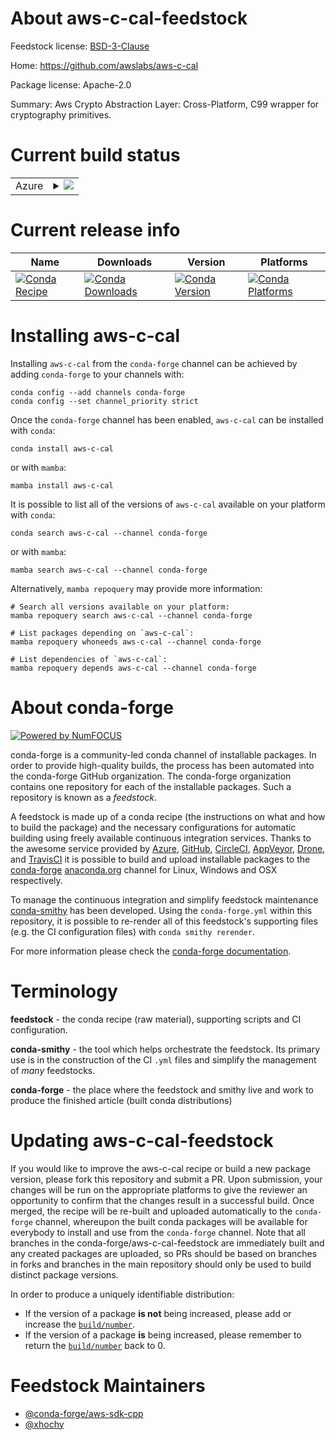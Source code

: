 About aws-c-cal-feedstock
=========================

Feedstock license: [BSD-3-Clause](https://github.com/conda-forge/aws-c-cal-feedstock/blob/main/LICENSE.txt)

Home: https://github.com/awslabs/aws-c-cal

Package license: Apache-2.0

Summary: Aws Crypto Abstraction Layer: Cross-Platform, C99 wrapper for cryptography primitives.

Current build status
====================


<table>
    
  <tr>
    <td>Azure</td>
    <td>
      <details>
        <summary>
          <a href="https://dev.azure.com/conda-forge/feedstock-builds/_build/latest?definitionId=11266&branchName=main">
            <img src="https://dev.azure.com/conda-forge/feedstock-builds/_apis/build/status/aws-c-cal-feedstock?branchName=main">
          </a>
        </summary>
        <table>
          <thead><tr><th>Variant</th><th>Status</th></tr></thead>
          <tbody><tr>
              <td>linux_64</td>
              <td>
                <a href="https://dev.azure.com/conda-forge/feedstock-builds/_build/latest?definitionId=11266&branchName=main">
                  <img src="https://dev.azure.com/conda-forge/feedstock-builds/_apis/build/status/aws-c-cal-feedstock?branchName=main&jobName=linux&configuration=linux%20linux_64_" alt="variant">
                </a>
              </td>
            </tr><tr>
              <td>linux_aarch64</td>
              <td>
                <a href="https://dev.azure.com/conda-forge/feedstock-builds/_build/latest?definitionId=11266&branchName=main">
                  <img src="https://dev.azure.com/conda-forge/feedstock-builds/_apis/build/status/aws-c-cal-feedstock?branchName=main&jobName=linux&configuration=linux%20linux_aarch64_" alt="variant">
                </a>
              </td>
            </tr><tr>
              <td>linux_ppc64le</td>
              <td>
                <a href="https://dev.azure.com/conda-forge/feedstock-builds/_build/latest?definitionId=11266&branchName=main">
                  <img src="https://dev.azure.com/conda-forge/feedstock-builds/_apis/build/status/aws-c-cal-feedstock?branchName=main&jobName=linux&configuration=linux%20linux_ppc64le_" alt="variant">
                </a>
              </td>
            </tr><tr>
              <td>osx_64</td>
              <td>
                <a href="https://dev.azure.com/conda-forge/feedstock-builds/_build/latest?definitionId=11266&branchName=main">
                  <img src="https://dev.azure.com/conda-forge/feedstock-builds/_apis/build/status/aws-c-cal-feedstock?branchName=main&jobName=osx&configuration=osx%20osx_64_" alt="variant">
                </a>
              </td>
            </tr><tr>
              <td>osx_arm64</td>
              <td>
                <a href="https://dev.azure.com/conda-forge/feedstock-builds/_build/latest?definitionId=11266&branchName=main">
                  <img src="https://dev.azure.com/conda-forge/feedstock-builds/_apis/build/status/aws-c-cal-feedstock?branchName=main&jobName=osx&configuration=osx%20osx_arm64_" alt="variant">
                </a>
              </td>
            </tr><tr>
              <td>win_64</td>
              <td>
                <a href="https://dev.azure.com/conda-forge/feedstock-builds/_build/latest?definitionId=11266&branchName=main">
                  <img src="https://dev.azure.com/conda-forge/feedstock-builds/_apis/build/status/aws-c-cal-feedstock?branchName=main&jobName=win&configuration=win%20win_64_" alt="variant">
                </a>
              </td>
            </tr>
          </tbody>
        </table>
      </details>
    </td>
  </tr>
</table>

Current release info
====================

| Name | Downloads | Version | Platforms |
| --- | --- | --- | --- |
| [![Conda Recipe](https://img.shields.io/badge/recipe-aws--c--cal-green.svg)](https://anaconda.org/conda-forge/aws-c-cal) | [![Conda Downloads](https://img.shields.io/conda/dn/conda-forge/aws-c-cal.svg)](https://anaconda.org/conda-forge/aws-c-cal) | [![Conda Version](https://img.shields.io/conda/vn/conda-forge/aws-c-cal.svg)](https://anaconda.org/conda-forge/aws-c-cal) | [![Conda Platforms](https://img.shields.io/conda/pn/conda-forge/aws-c-cal.svg)](https://anaconda.org/conda-forge/aws-c-cal) |

Installing aws-c-cal
====================

Installing `aws-c-cal` from the `conda-forge` channel can be achieved by adding `conda-forge` to your channels with:

```
conda config --add channels conda-forge
conda config --set channel_priority strict
```

Once the `conda-forge` channel has been enabled, `aws-c-cal` can be installed with `conda`:

```
conda install aws-c-cal
```

or with `mamba`:

```
mamba install aws-c-cal
```

It is possible to list all of the versions of `aws-c-cal` available on your platform with `conda`:

```
conda search aws-c-cal --channel conda-forge
```

or with `mamba`:

```
mamba search aws-c-cal --channel conda-forge
```

Alternatively, `mamba repoquery` may provide more information:

```
# Search all versions available on your platform:
mamba repoquery search aws-c-cal --channel conda-forge

# List packages depending on `aws-c-cal`:
mamba repoquery whoneeds aws-c-cal --channel conda-forge

# List dependencies of `aws-c-cal`:
mamba repoquery depends aws-c-cal --channel conda-forge
```


About conda-forge
=================

[![Powered by
NumFOCUS](https://img.shields.io/badge/powered%20by-NumFOCUS-orange.svg?style=flat&colorA=E1523D&colorB=007D8A)](https://numfocus.org)

conda-forge is a community-led conda channel of installable packages.
In order to provide high-quality builds, the process has been automated into the
conda-forge GitHub organization. The conda-forge organization contains one repository
for each of the installable packages. Such a repository is known as a *feedstock*.

A feedstock is made up of a conda recipe (the instructions on what and how to build
the package) and the necessary configurations for automatic building using freely
available continuous integration services. Thanks to the awesome service provided by
[Azure](https://azure.microsoft.com/en-us/services/devops/), [GitHub](https://github.com/),
[CircleCI](https://circleci.com/), [AppVeyor](https://www.appveyor.com/),
[Drone](https://cloud.drone.io/welcome), and [TravisCI](https://travis-ci.com/)
it is possible to build and upload installable packages to the
[conda-forge](https://anaconda.org/conda-forge) [anaconda.org](https://anaconda.org/)
channel for Linux, Windows and OSX respectively.

To manage the continuous integration and simplify feedstock maintenance
[conda-smithy](https://github.com/conda-forge/conda-smithy) has been developed.
Using the ``conda-forge.yml`` within this repository, it is possible to re-render all of
this feedstock's supporting files (e.g. the CI configuration files) with ``conda smithy rerender``.

For more information please check the [conda-forge documentation](https://conda-forge.org/docs/).

Terminology
===========

**feedstock** - the conda recipe (raw material), supporting scripts and CI configuration.

**conda-smithy** - the tool which helps orchestrate the feedstock.
                   Its primary use is in the construction of the CI ``.yml`` files
                   and simplify the management of *many* feedstocks.

**conda-forge** - the place where the feedstock and smithy live and work to
                  produce the finished article (built conda distributions)


Updating aws-c-cal-feedstock
============================

If you would like to improve the aws-c-cal recipe or build a new
package version, please fork this repository and submit a PR. Upon submission,
your changes will be run on the appropriate platforms to give the reviewer an
opportunity to confirm that the changes result in a successful build. Once
merged, the recipe will be re-built and uploaded automatically to the
`conda-forge` channel, whereupon the built conda packages will be available for
everybody to install and use from the `conda-forge` channel.
Note that all branches in the conda-forge/aws-c-cal-feedstock are
immediately built and any created packages are uploaded, so PRs should be based
on branches in forks and branches in the main repository should only be used to
build distinct package versions.

In order to produce a uniquely identifiable distribution:
 * If the version of a package **is not** being increased, please add or increase
   the [``build/number``](https://docs.conda.io/projects/conda-build/en/latest/resources/define-metadata.html#build-number-and-string).
 * If the version of a package **is** being increased, please remember to return
   the [``build/number``](https://docs.conda.io/projects/conda-build/en/latest/resources/define-metadata.html#build-number-and-string)
   back to 0.

Feedstock Maintainers
=====================

* [@conda-forge/aws-sdk-cpp](https://github.com/conda-forge/aws-sdk-cpp/)
* [@xhochy](https://github.com/xhochy/)

